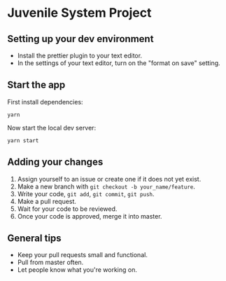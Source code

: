# Juvenile System Project

## Setting up your dev environment

- Install the prettier plugin to your text editor.
- In the settings of your text editor, turn on the "format on save" setting.

## Start the app

First install dependencies:

```
yarn
```

Now start the local dev server:

```
yarn start
```

## Adding your changes

1. Assign yourself to an issue or create one if it does not yet exist.
2. Make a new branch with `git checkout -b your_name/feature`.
3. Write your code, `git add`, `git commit`, `git push`.
4. Make a pull request.
5. Wait for your code to be reviewed.
6. Once your code is approved, merge it into master.

## General tips

- Keep your pull requests small and functional.
- Pull from master often.
- Let people know what you're working on.
